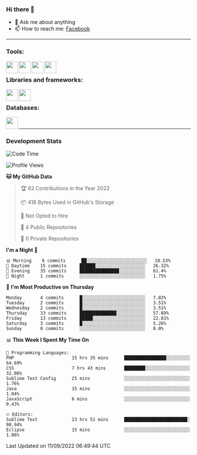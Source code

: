 ### Hi there 👋

<!-- - 🔭 I’m currently working on [huyviet] -->
- 💬 Ask me about anything
- 📫 How to reach me: [Facebook]
<!-- - ⚡ Fun fact: abc -->

---

### Tools:
<img align='left' height="32" width="32" src="https://cdn.jsdelivr.net/npm/simple-icons@4.8.0/icons/phpstorm.svg" />
<img align='left' height="32" width="32" src="https://cdn.jsdelivr.net/npm/simple-icons@4.8.0/icons/sublimetext.svg" />
<img align='left' height="32" width="32" src="https://cdn.jsdelivr.net/npm/simple-icons@4.8.0/icons/laragon.svg" />
<img align='left' height="32" width="32" src="https://cdn.jsdelivr.net/npm/simple-icons@4.8.0/icons/xampp.svg" />
<br>

### Libraries and frameworks:
<img align='left' height="32" width="32" src="https://cdn.jsdelivr.net/npm/simple-icons@4.8.0/icons/laravel.svg" />
<img align='left' height="32" width="32" src="https://cdn.jsdelivr.net/npm/simple-icons@4.8.0/icons/jquery.svg" />
<br>

### Databases:
<img align='left' height="32" width="32" src="https://cdn.jsdelivr.net/npm/simple-icons@4.8.0/icons/mysql.svg" />
<br>

---
### Development Stats
<!--START_SECTION:waka-->
![Code Time](http://img.shields.io/badge/Code%20Time-73%20hrs%2012%20mins-blue)

![Profile Views](http://img.shields.io/badge/Profile%20Views-3-blue)

**🐱 My GitHub Data** 

> 🏆 62 Contributions in the Year 2022
 > 
> 📦 418 Bytes Used in GitHub's Storage 
 > 
> 🚫 Not Opted to Hire
 > 
> 📜 4 Public Repositories 
 > 
> 🔑 0 Private Repositories  
 > 
**I'm a Night 🦉** 

```text
🌞 Morning    6 commits      ██░░░░░░░░░░░░░░░░░░░░░░░   10.53% 
🌆 Daytime    15 commits     ██████░░░░░░░░░░░░░░░░░░░   26.32% 
🌃 Evening    35 commits     ███████████████░░░░░░░░░░   61.4% 
🌙 Night      1 commits      ░░░░░░░░░░░░░░░░░░░░░░░░░   1.75%

```
📅 **I'm Most Productive on Thursday** 

```text
Monday       4 commits      █░░░░░░░░░░░░░░░░░░░░░░░░   7.02% 
Tuesday      2 commits      █░░░░░░░░░░░░░░░░░░░░░░░░   3.51% 
Wednesday    2 commits      █░░░░░░░░░░░░░░░░░░░░░░░░   3.51% 
Thursday     33 commits     ██████████████░░░░░░░░░░░   57.89% 
Friday       13 commits     █████░░░░░░░░░░░░░░░░░░░░   22.81% 
Saturday     3 commits      █░░░░░░░░░░░░░░░░░░░░░░░░   5.26% 
Sunday       0 commits      ░░░░░░░░░░░░░░░░░░░░░░░░░   0.0%

```


📊 **This Week I Spent My Time On** 

```text
💬 Programming Languages: 
PHP                      15 hrs 35 mins      ████████████████░░░░░░░░░   64.69% 
CSS                      7 hrs 43 mins       ████████░░░░░░░░░░░░░░░░░   32.06% 
Sublime Text Config      25 mins             ░░░░░░░░░░░░░░░░░░░░░░░░░   1.76% 
Java                     15 mins             ░░░░░░░░░░░░░░░░░░░░░░░░░   1.04% 
JavaScript               6 mins              ░░░░░░░░░░░░░░░░░░░░░░░░░   0.43%

🔥 Editors: 
Sublime Text             23 hrs 51 mins      ████████████████████████░   98.94% 
Eclipse                  15 mins             ░░░░░░░░░░░░░░░░░░░░░░░░░   1.06%

```


 Last Updated on 11/09/2022 06:49:44 UTC
<!--END_SECTION:waka-->

[huyviet]: https://huyviet.vn/
[Facebook]: https://www.facebook.com/profile.php?id=100075294702642
